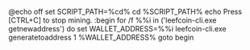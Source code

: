 @echo off
set SCRIPT_PATH=%cd%
cd %SCRIPT_PATH%
echo Press [CTRL+C] to stop mining.
:begin
 for /f %%i in ('leefcoin-cli.exe getnewaddress') do set WALLET_ADDRESS=%%i
 leefcoin-cli.exe generatetoaddress 1 %WALLET_ADDRESS%
goto begin